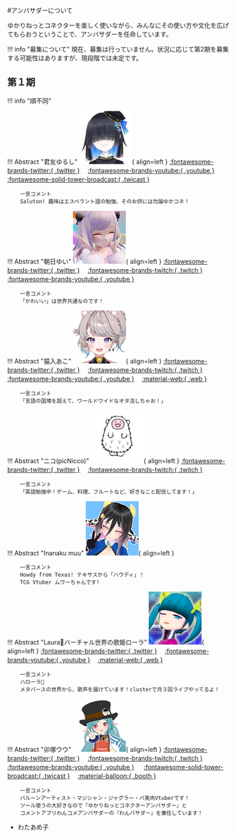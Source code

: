 #アンバサダーについて

ゆかりねっとコネクターを楽しく使いながら、みんなにその使い方や文化を広げてもらおうということで、アンバサダーを任命しています。

!!! info "募集について"
    現在、募集は行っていません。状況に応じて第2期を募集する可能性はありますが、現段階では未定です。
## 第１期

!!! info "順不同"

!!! Abstract "君友ゆるし"
    ![君友ゆるし](images/yurushi.png){ align=left } 
        [:fontawesome-brands-twitter:{ .twitter }](https://twitter.com/KimitomoJurusxi)　 
        [:fontawesome-brands-youtube:{ .youtube }](https://www.youtube.com/channel/UCfcMCHWc7DmnuLuusOZI_aw) 　
        [:fontawesome-solid-tower-broadcast:{ .twicast }](https://twitcasting.tv/kimitomojurusxi/) 　

        一言コメント    
        Saluton! 趣味はエスペラント語の勉強、そのお供には勿論ゆかコネ！

!!! Abstract "朝日ゆい"
    ![朝日ゆい](images/yui.jpg){ align=left } 
        [:fontawesome-brands-twitter:{ .twitter }](https://twitter.com/asahi___yui)　 
        [:fontawesome-brands-twitch:{ .twitch }](https://www.twitch.tv/yuiasahiv) 　[:fontawesome-brands-youtube:{ .youtube }](https://www.youtube.com/c/AsahiYuiChannel)　

        一言コメント    
        「かわいい」は世界共通なのです！


!!! Abstract "猫入あこ"
    ![猫入あこ](images/aco.png){ align=left } 
        [:fontawesome-brands-twitter:{ .twitter }](https://twitter.com/Aco_Necoilie) 　[:fontawesome-brands-twitch:{ .twitch }](https://www.twitch.tv/aco_necoilie) 　[:fontawesome-brands-youtube:{ .youtube }](https://www.youtube.com/channel/UCHLZrWmAUDN7kQuFaOJvXew) 　[:material-web:{ .web }](　https://aconecoaco151515.wixsite.com/aconeco)

        一言コメント    
        「言語の国境を超えて、ワールドワイドなオタ活しちゃお！」

!!! Abstract "ニコ(picNicco)"
    ![ニコ(picNicco)](images/niko.jfif){ align=left } 
        [:fontawesome-brands-twitter:{ .twitter }](https://twitter.com/Fl_picc359) 　[:fontawesome-brands-twitch:{ .twitch }](https://twitch.tv/picnicco)

        一言コメント    
        「英語勉強中！ゲーム、料理、フルートなど、好きなこと配信してます！」

!!! Abstract "Inanaku muu"
    ![muu](images/Muu_icon.png){ align=left } 

        一言コメント    
        Howdy from Texas! テキサスから「ハウディ」！
        TCG Vtuber ムウーちゃんです!

!!! Abstract "Laura💫バーチャル世界の歌姫ローラ"
    ![Laura](images/Laura.png){ align=left } 
        [:fontawesome-brands-twitter:{ .twitter }](https://twitter.com/Laura_Diva_VR) 　[:fontawesome-brands-youtube:{ .youtube }](https://www.youtube.com/c/LauraDivaVR) 　[:material-web:{ .web }](　https://vprof.me/@/Laura_Diva_VR)


        一言コメント    
        ハローラ💫
        メタバースの世界から、歌声を届けています！clusterで月３回ライブやってるよ！


!!! Abstract "卯塚ウウ"
    ![Laura](images/uu.png){ align=left } 
        [:fontawesome-brands-twitter:{ .twitter }](https://twitter.com/uu_uzuka) 　[:fontawesome-brands-twitch:{ .twitch }](https://www.twitch.tv/uoo2525) 　[:fontawesome-brands-youtube:{ .youtube }](https://youtube.com/uooch/) 　
        [:fontawesome-solid-tower-broadcast:{ .twicast }](https://twitcasting.tv/uu_uzuka) 　[:material-balloon:{ .booth }](https://uoochan.booth.pm/)


        一言コメント    
        バルーンアーティスト・マジシャン・ジャグラー・バ美肉Vtuberです！
        ツール使うの大好きなので『ゆかりねっとコネクターアンバサダー』と
        コメントアプリわんコメアンバサダーの『わんバサダー』を兼任しています！


* わたあめ子

